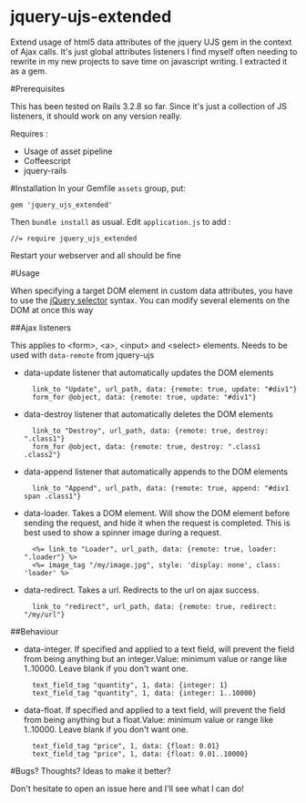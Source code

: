 jquery-ujs-extended
===================

Extend usage of html5 data attributes of the jquery UJS gem in the context of Ajax calls. 
It's just global attributes listeners I find myself often needing to rewrite in my new projects to save time on javascript writing. I extracted it as a gem.

#Prerequisites

This has been tested on Rails 3.2.8 so far. Since it's just a collection of JS listeners, it should work on any version really.

Requires :
- Usage of asset pipeline
- Coffeescript
- jquery-rails

#Installation
In your Gemfile `assets` group, put:

    gem 'jquery_ujs_extended'

Then `bundle install` as usual.
Edit `application.js` to add :

    //= require jquery_ujs_extended

Restart your webserver and all should be fine

#Usage

When specifying a target DOM element in custom data attributes, you have to use the [jQuery selector](http://api.jquery.com/category/selectors/) syntax. You can modify several elements on the DOM at once this way

##Ajax listeners

This applies to &lt;form&gt;, &lt;a&gt;, &lt;input&gt; and &lt;select&gt; elements. Needs to be used with `data-remote` from jquery-ujs

* data-update listener that automatically updates the DOM elements

        link_to "Update", url_path, data: {remote: true, update: "#div1"}
        form_for @object, data: {remote: true, update: "#div1"}
* data-destroy listener that automatically deletes the DOM elements

        link_to "Destroy", url_path, data: {remote: true, destroy: ".class1"}
        form_for @object, data: {remote: true, destroy: ".class1 .class2"}
* data-append listener that automatically appends to the DOM elements

        link_to "Append", url_path, data: {remote: true, append: "#div1 span .class1"}
* data-loader. Takes a DOM element. Will show the DOM element before sending the request, and hide it when the request is completed. This is best used to show a spinner image during a request.

        <%= link_to "Loader", url_path, data: {remote: true, loader: ".loader"} %>
        <%= image_tag "/my/image.jpg", style: 'display: none', class: 'loader' %>
* data-redirect. Takes a url. Redirects to the url on ajax success.

        link_to "redirect", url_path, data: {remote: true, redirect: "/my/url"}

##Behaviour

* data-integer. If specified and applied to a text field, will prevent the field from being anything but an integer.Value: minimum value or range like 1..10000. Leave blank if you don't want one.

        text_field_tag "quantity", 1, data: {integer: 1}
        text_field_tag "quantity", 1, data: {integer: 1..10000}
* data-float. If specified and applied to a text field, will prevent the field from being anything but a float.Value: minimum value or range like 1..10000. Leave blank if you don't want one.

        text_field_tag "price", 1, data: {float: 0.01}
        text_field_tag "price", 1, data: {float: 0.01..10000}


#Bugs? Thoughts? Ideas to make it better?

Don't hesitate to open an issue here and I'll see what I can do!
